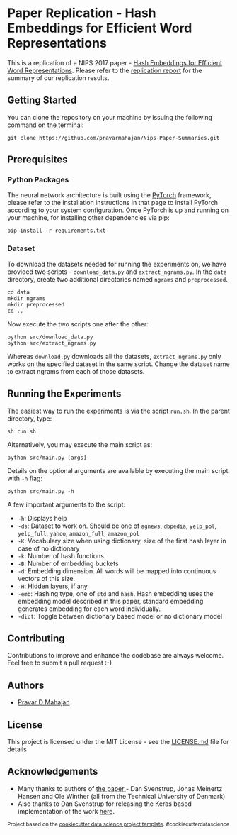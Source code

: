 # Paper Replication - Hash Embeddings for Efficient Word Representations

This is a replication of a NIPS 2017 paper - [Hash Embeddings for Efficient Word Representations](https://papers.nips.cc/paper/7078-hash-embeddings-for-efficient-word-representations). Please refer to the [replication report](replication_report.pdf) for the summary of our replication results.

## Getting Started
You can clone the repository on your machine by issuing the following command on the terminal:
```
git clone https://github.com/pravarmahajan/Nips-Paper-Summaries.git
```

## Prerequisites

### Python Packages
The neural network architecture is built using the [PyTorch](http://pytorch.org/) framework, please refer to the installation instructions in that page to install PyTorch according to your system configuration.
Once PyTorch is up and running on your machine, for installing other dependencies via pip:
```
pip install -r requirements.txt
```

### Dataset
To download the datasets needed for running the experiments on, we have provided two scripts - `download_data.py` and `extract_ngrams.py`.
In the `data` directory, create two additional directories named `ngrams` and `preprocessed`.
```
cd data
mkdir ngrams
mkdir preprocessed
cd ..
```
Now execute the two scripts one after the other:
```
python src/download_data.py
python src/extract_ngrams.py
```
Whereas `download.py` downloads all the datasets, `extract_ngrams.py` only works on the specified dataset in the same script. Change the dataset name to extract ngrams from each of those datasets.

## Running the Experiments

The easiest way to run the experiments is via the script `run.sh`. In the parent directory, type:
```
sh run.sh
```
Alternatively, you may execute the main script as:
```
python src/main.py [args]
```
Details on the optional arguments are available by executing the main script with `-h` flag:
```
python src/main.py -h
```
A few important arguments to the script:
* `-h`: Displays help
* `-ds`: Dataset to work on. Should be one of `agnews`, `dbpedia`, `yelp_pol`, `yelp_full`, `yahoo`, `amazon_full`, `amazon_pol`
* `-K`: Vocabulary size when using dictionary, size of the first hash layer in case of no dictionary
* `-k`: Number of hash functions
* `-B`: Number of embedding buckets
* `-d`: Embedding dimension. All words will be mapped into continuous vectors of this size.
* `-H`: Hidden layers, if any
* `-emb`: Hashing type, one of `std` and `hash`. Hash embedding uses the embedding model described in this paper, standard embedding generates embedding for each word individually.
* `-dict`: Toggle between dictionary based model or no dictionary model

## Contributing
Contributions to improve and enhance the codebase are always welcome. Feel free to submit a pull request :-)
## Authors
* [Pravar D Mahajan](https://pravarmahajan.github.io)

## License
This project is licensed under the MIT License - see the [LICENSE.md](LICENSE.md) file for details

## Acknowledgements
* Many thanks to authors of [the paper ](https://papers.nips.cc/paper/7078-hash-embeddings-for-efficient-word-representations) - Dan Svenstrup, Jonas Meinertz Hansen and Ole Winther (all from the Technical University of Denmark)
* Also thanks to Dan Svenstrup for releasing the Keras based implementation of the work [here](https://github.com/dsv77/hashembedding/tree/master/HashEmbedding).

<p><small>Project based on the <a target="_blank" href="https://drivendata.github.io/cookiecutter-data-science/">cookiecutter data science project template</a>. #cookiecutterdatascience</small></p>

